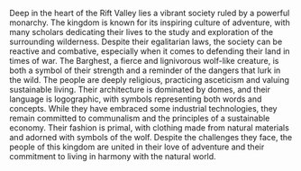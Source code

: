 Deep in the heart of the Rift Valley lies a vibrant society ruled by a powerful monarchy. The kingdom is known for its inspiring culture of adventure, with many scholars dedicating their lives to the study and exploration of the surrounding wilderness. Despite their egalitarian laws, the society can be reactive and combative, especially when it comes to defending their land in times of war. The Barghest, a fierce and lignivorous wolf-like creature, is both a symbol of their strength and a reminder of the dangers that lurk in the wild. The people are deeply religious, practicing asceticism and valuing sustainable living. Their architecture is dominated by domes, and their language is logographic, with symbols representing both words and concepts. While they have embraced some industrial technologies, they remain committed to communalism and the principles of a sustainable economy. Their fashion is primal, with clothing made from natural materials and adorned with symbols of the wolf. Despite the challenges they face, the people of this kingdom are united in their love of adventure and their commitment to living in harmony with the natural world.
